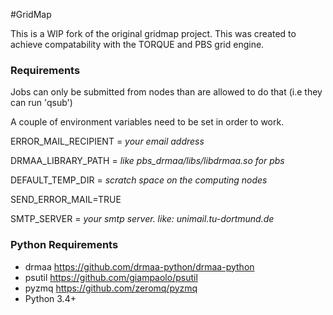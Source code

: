 #GridMap

This is a WIP fork of the original gridmap project. This was created to achieve compatability
with the TORQUE and PBS grid engine.

### Requirements
Jobs can only be submitted from nodes than are allowed to do that (i.e they can run 'qsub')

A couple of environment variables need to be set in order to work.

ERROR_MAIL_RECIPIENT = *your email address*

DRMAA_LIBRARY_PATH = *like pbs_drmaa/libs/libdrmaa.so for pbs*

DEFAULT_TEMP_DIR = *scratch space on the computing nodes*

SEND_ERROR_MAIL=TRUE

SMTP_SERVER = *your smtp server. like: unimail.tu-dortmund.de*


### Python Requirements


-  drmaa <https://github.com/drmaa-python/drmaa-python>
-  psutil <https://github.com/giampaolo/psutil>
-  pyzmq <https://github.com/zeromq/pyzmq>
-  Python 3.4+
